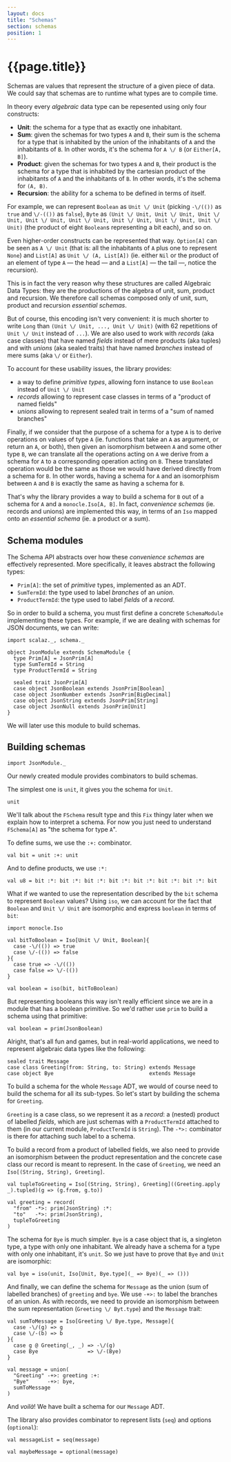 ```yaml
---
layout: docs
title: "Schemas"
section: schemas
position: 1
---
```


# {{page.title}}

Schemas are values that represent the structure of a given piece of data. We could say that schemas are to runtime what types are to compile time.

In theory every *algebraic* data type can be repesented using only four constructs:

* **Unit**: the schema for a type that as exactly one inhabitant.
* **Sum**: given the schemas for two types `A` and `B`, their sum is the schema for a type that is inhabited by the union of the inhabitants of `A` and the inhabitants of `B`. In other words, it's the schema for `A \/ B` (or `Either[A, B]`). 
* **Product**: given the schemas for two types `A` and `B`, their product is the schema for a type that is inhabited by the cartesian product of the inhabitants of `A` and the inhabitants of `B`. In other words, it's the schema for `(A, B)`.
* **Recursion**: the ability for a schema to be defined in terms of itself.

For example, we can represent `Boolean` as `Unit \/ Unit` (picking `-\/(())` as `true` and `\/-(())` as `false`), `Byte` as `(Unit \/ Unit, Unit \/ Unit, Unit \/ Unit, Unit \/ Unit, Unit \/ Unit, Unit \/ Unit, Unit \/ Unit, Unit \/ Unit)` (the product of eight `Boolean`s representing a bit each), and so on.

Even higher-order constructs can be represented that way. `Option[A]` can be seen as `A \/ Unit` (that is: all the inhabitants of `A` plus one to represent `None`) and `List[A]` as `Unit \/ (A, List[A])` (ie. either `Nil` or the product of an element of type `A` — the head — and a `List[A]` — the tail —, notice the recursion).

This is in fact the very reason why these structures are called Algebraic Data Types: they are the productions of the algebra of unit, sum, product and recursion. We therefore call schemas composed only of unit, sum, product and recursion *essential schemas*.

But of course, this encoding isn't very convenient: it is much shorter to write `Long` than `(Unit \/ Unit, ..., Unit \/ Unit)` (with 62 repetitions of `Unit \/ Unit` instead of `...`). We are also used to work with *records* (aka case classes) that have named *fields* instead of mere products (aka tuples) and with *unions* (aka sealed traits) that have named *branches* instead of mere sums (aka `\/` or `Either`).

To account for these usability issues, the library provides:
* a way to define *primitive types*, allowing forn instance to use `Boolean` instead of `Unit \/ Unit`
* *records* allowing to represent case classes in terms of a "product of named fields"
* *unions* allowing to represent sealed trait in terms of a "sum of named branches"

Finally, if we consider that the purpose of a schema for a type `A` is to derive operations on values of type `A` (ie. functions that take an `A` as argument, or return an `A`, or both), then given an isomorphism between `A` and some other type `B`, we can translate all the operations acting on `A` we derive from a schema for `A` to a corresponding operation acting on `B`. These translated operation would be the same as those we would have derived directly from a schema for `B`. In other words, having a schema for `A` and an isomorphism between `A` and `B` is exactly the same as having a schema for `B`.

That's why the library provides a way to build a schema for `B` out of a schema for `A` and a `monocle.Iso[A, B]`. In fact, *convenience schemas* (ie. records and unions) are implemented this way, in terms of an `Iso` mapped onto an *essential schema* (ie. a product or a sum).

## Schema modules

The Schema API abstracts over how these *convenience schemas* are effectively represented. More specifically, it leaves abstract the following types:
* `Prim[A]`: the set of *primitive* types, implemented as an ADT.
* `SumTermId`: the type used to label *branches* of an *union*.
* `ProductTermId`: the type used to label *fields* of a *record*.

So in order to build a schema, you must first define a concrete `SchemaModule` implementing these types. For example, if we are dealing with schemas for JSON documents, we can write:

```tut:silent
import scalaz._, schema._
```

```tut:silent
object JsonModule extends SchemaModule {
  type Prim[A] = JsonPrim[A]
  type SumTermId = String
  type ProductTermId = String

  sealed trait JsonPrim[A]
  case object JsonBoolean extends JsonPrim[Boolean]
  case object JsonNumber extends JsonPrim[BigDecimal]
  case object JsonString extends JsonPrim[String]
  case object JsonNull extends JsonPrim[Unit]
}
```

We will later use this module to build schemas.

## Building schemas

```tut:silent
import JsonModule._
```

Our newly created module provides combinators to build schemas. 

The simplest one is `unit`, it gives you the schema for `Unit`.

```tut
unit
```

We'll talk about the `FSchema` result type and this `Fix` thingy later when we explain how to interpret a schema. For now you just need to understand `FSchema[A]` as "the schema for type `A`". 

To define sums, we use the `:+:` combinator. 

```tut
val bit = unit :+: unit
```

And to define products, we use `:*:`

```tut
val u8 = bit :*: bit :*: bit :*: bit :*: bit :*: bit :*: bit :*: bit
```

What if we wanted to use the representation described by the `bit` schema to represent `Boolean` values? Using `iso`, we can account for the fact that `Boolean` and `Unit \/ Unit` are isomorphic and express `boolean` in terms of `bit`:

```tut
import monocle.Iso

val bitToBoolean = Iso[Unit \/ Unit, Boolean]{
  case -\/(()) => true
  case \/-(()) => false
}{
  case true => -\/(())
  case false => \/-(())
}

val boolean = iso(bit, bitToBoolean)
```

But representing booleans this way isn't really efficient since we are in a module that has a boolean primitive. So we'd rather use `prim` to build a schema using that primitive:

```tut
val boolean = prim(JsonBoolean)
```

Alright, that's all fun and games, but in real-world applications, we need to represent algebraic data types like the following:

```tut:silent
sealed trait Message
case class Greeting(from: String, to: String) extends Message 
case object Bye                               extends Message
```

To build a schema for the whole `Message` ADT, we would of course need to build the schema for all its sub-types. So let's start by building the schema for `Greeting`. 

`Greeting` is a case class, so we represent it as a *record*: a (nested) product of labelled *fields*, which are just schemas with a `ProductTermId` attached to them (in our current module, `ProductTermId` is `String`). The `-*>:` combinator is there for attaching such label to a schema.

To build a record from a product of labelled fields, we also need to provide an isomorphism between the product representation and the concrete case class our record is meant to represent. In the case of `Greeting`, we need an `Iso[(String, String), Greeting]`.

```tut
val tupleToGreeting = Iso[(String, String), Greeting]((Greeting.apply _).tupled)(g => (g.from, g.to))

val greeting = record(
  "from" -*>: prim(JsonString) :*:
  "to"   -*>: prim(JsonString),
  tupleToGreeting
)
```

The schema for `Bye` is much simpler. `Bye` is a case object that is, a singleton type, a type with only one inhabitant. We already have a schema for a type with only one inhabitant, it's `unit`. So we just have to prove that `Bye` and `Unit` are isomorphic:

```tut
val bye = iso(unit, Iso[Unit, Bye.type](_ => Bye)(_ => ()))
```

And finally, we can define the schema for `Message` as the union (sum of labelled branches) of `greeting` and `bye`. We use `-+>:` to label the branches of an union. As with records, we need to provide an isomorphism between the sum representation (`Greeting \/ Byt.type`) and the `Message` trait:

```tut
val sumToMessage = Iso[Greeting \/ Bye.type, Message]{
  case -\/(g) => g
  case \/-(b) => b
}{
  case g @ Greeting(_, _) => -\/(g)
  case Bye                => \/-(Bye)
}

val message = union(
  "Greeting" -+>: greeting :+:
  "Bye"      -+>: bye,
  sumToMessage
)
```

And *voilà*! We have built a schema for our `Message` ADT.

The library also provides combinator to represent lists (`seq`)  and options (`optional`):

```tut
val messageList = seq(message)

val maybeMessage = optional(message)
```




